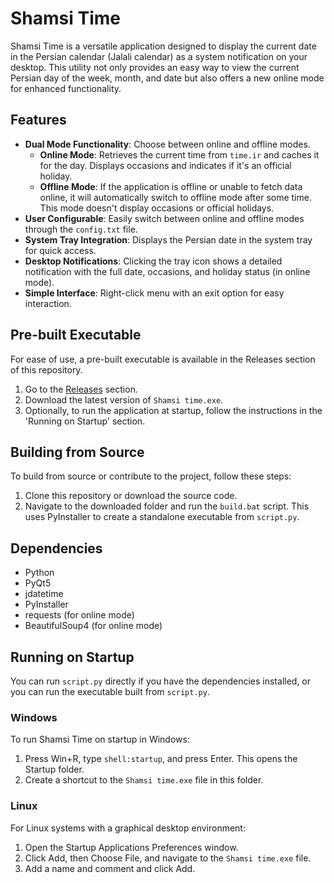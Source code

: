 # Shamsi Time

Shamsi Time is a versatile application designed to display the current date in the Persian calendar (Jalali calendar) as a system notification on your desktop. This utility not only provides an easy way to view the current Persian day of the week, month, and date but also offers a new online mode for enhanced functionality.

## Features

-   **Dual Mode Functionality**: Choose between online and offline modes.
    -   **Online Mode**: Retrieves the current time from `time.ir` and caches it for the day. Displays occasions and indicates if it's an official holiday.
    -   **Offline Mode**: If the application is offline or unable to fetch data online, it will automatically switch to offline mode after some time. This mode doesn't display occasions or official holidays.
-   **User Configurable**: Easily switch between online and offline modes through the `config.txt` file.
-   **System Tray Integration**: Displays the Persian date in the system tray for quick access.
-   **Desktop Notifications**: Clicking the tray icon shows a detailed notification with the full date, occasions, and holiday status (in online mode).
-   **Simple Interface**: Right-click menu with an exit option for easy interaction.

## Pre-built Executable

For ease of use, a pre-built executable is available in the Releases section of this repository.

1. Go to the [Releases](https://github.com/m0hammadr3za/shamsi-time/releases) section.
2. Download the latest version of `Shamsi time.exe`.
3. Optionally, to run the application at startup, follow the instructions in the 'Running on Startup' section.

## Building from Source

To build from source or contribute to the project, follow these steps:

1. Clone this repository or download the source code.
2. Navigate to the downloaded folder and run the `build.bat` script. This uses PyInstaller to create a standalone executable from `script.py`.

## Dependencies

-   Python
-   PyQt5
-   jdatetime
-   PyInstaller
-   requests (for online mode)
-   BeautifulSoup4 (for online mode)

## Running on Startup

You can run `script.py` directly if you have the dependencies installed, or you can run the executable built from `script.py`.

### Windows

To run Shamsi Time on startup in Windows:

1. Press Win+R, type `shell:startup`, and press Enter. This opens the Startup folder.
2. Create a shortcut to the `Shamsi time.exe` file in this folder.

### Linux

For Linux systems with a graphical desktop environment:

1. Open the Startup Applications Preferences window.
2. Click Add, then Choose File, and navigate to the `Shamsi time.exe` file.
3. Add a name and comment and click Add.
